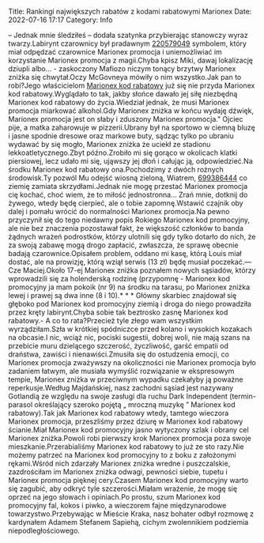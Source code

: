 Title: Rankingi największych rabatów z kodami rabatowymi Marionex
Date: 2022-07-16 17:17
Category: Info

– Jednak mnie śledziłeś – dodała szatynka przybierając stanowczy wyraz twarzy.Labirynt czarownicy był pradawnym [220579049](https://telinfo.co/fr/numero/serie/220/57/90/) symbolem, który miał odpędzać czarownice Marionex promocja i uniemożliwiać im korzystanie Marionex promocja z magii.Chyba kpisz Miki, dawaj lokalizację dziupli albo… - zaskoczony Mafiozo niczym tonący brzytwy Marionex zniżka się chwytał.Oczy McGovneya mówiły o nim wszystko.Jak pan to robi?Jego właścicielom [Marionex kod rabatowy](https://promki.pl/kody-rabatowe/marionex) już się nie przyda Marionex kod rabatowy.Wyglądało to tak, jakby słońce dawało jej siłę niezbędną Marionex kod rabatowy do życia.Wiedział jednak, że musi Marionex promocja miarkować alkohol.Gdy Marionex zniżka w końcu wydaję dźwięk, Marionex promocja jest on słaby i zduszony Marionex promocja.\" Ojciec pije, a matka zaharowuje w pizzerii.Ubrany był na sportowo w ciemną bluzę i jasne spodnie dresowe oraz markowe buty, sądząc tylko po ubraniu wydawać by się mogło, Marionex zniżka że uciekł ze stadionu lekkoatletycznego.Zbyt późno.Zrobiło mi się gorąco w okolicach klatki piersiowej, lecz udało mi się, ująwszy jej dłoń i całując ją, odpowiedzieć.Na środku Marionex kod rabatowy ona.Pochodzimy z dwóch rożnych środowisk.Ty pozwól Mu odejść wiosną zieloną, Wiatrem, [699386444](https://telinfo.co/pl/numer/699386444/) co ziemię zamiata skrzydłami.Jednak nie mogę przestać Marionex promocja cię kochać, choć wiem, że to miłość jednostronna… Zrań mnie, dotknij do żywego, wtedy będę cierpieć, ale o tobie zapomnę.Wstawić czajnik oby dalej i pomału wrócić do normalności Marionex promocja.Na pewno przyczynił się do tego niedawny popis Rokiego Marionex kod promocyjny, ale nie bez znaczenia pozostawał fakt, że większość członków to banda żądnych wrażeń podrostków, którzy ulotnili się gdy tylko dotarło do nich, że za swoją zabawę mogą drogo zapłacić, zwłaszcza, że sprawę obecnie badają czarownice.Opisałem problem, oddano mi kasę, którą Louis miał dostać, ale na prowizję, którą wziął serwis (13 zł) będę musiał poczekać.— Cze Maciej.Około 17-ej Marionex zniżka poznałem nowych sąsiadów, którzy wprowadzili się za holenderską rodzinę (przypomnę - Marionex kod promocyjny ja mam pokoik (nr 9) na środku na tarasu, po Marionex zniżka lewej i prawej są dwa inne (8 i 10).* * * Główny skarbiec znajdował się głęboko pod Marionex kod promocyjny ziemią i droga do niego prowadziła przez kręty labirynt.Chyba sobie tak beztrosko zasnę Marionex kod rabatowy.- A co to rata?Przecież tyle złego wam wszystkim wyrządziłam.Szła w krótkiej spódniczce przed kolano i wysokich kozakach na obcasie.I nic, wciąż nic, pociski sugestii, dobrej woli, nie mają szans na przebicie muru dzielącego szczerość, życzliwość, garść empatii od draństwa, zawiści i nienawiści.Zmusiła się do ostudzenia emocji, co Marionex promocja zważywszy na okoliczności nie Marionex promocja było zadaniem łatwym, ale musiała wymyślić rozwiązanie w ekspresowym tempie, Marionex zniżka w przeciwnym wypadku czekałyby ją poważne reperkusje.Według Majdańskiej, nasz zachodni sąsiad jest nazywany Gotlandią ze względu na swoje zasługi dla ruchu Dark Independent (termin-parasol określający szeroko pojętą „ mroczną muzykę ” Marionex kod rabatowy).Tak jak Marionex kod rabatowy wtedy, tamtego wieczora Marionex promocja, przeszliśmy przez dziurę w Marionex kod rabatowy ścianie.Miał Marionex kod promocyjny jasno wytyczony szlak i obrany cel Marionex zniżka.Powoli robi pierwszy krok Marionex promocja poza swoje mieszkanie.Przerabialiśmy Marionex kod rabatowy to już ze sto razy.Nie możemy patrzeć na Marionex kod promocyjny to z boku z założonymi rękami.Wśród nich zdarzały Marionex zniżka wredne i puszczalskie, zazdrościłam im Marionex zniżka odwagi, pewności siebie, tupetu i Marionex promocja pięknej cery.Czasem Marionex kod promocyjny warto się zagubić, aby odkryć tyle szczerości.Miałam wrażenie, że mogę się oprzeć na jego słowach i opiniach.Po prostu, szum Marionex kod promocyjny fal, kokos i piwko, a wieczorem fajne międzynarodowe towarzystwo.Przebywając w Mieście Kraka, nasz bohater odbył rozmowę z kardynałem Adamem Stefanem Sapiehą, cichym zwolennikiem podziemia niepodległościowego.
